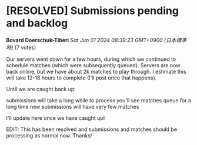 # [RESOLVED] Submissions pending and backlog

**Bovard Doerschuk-Tiberi** *Sat Jun 01 2024 08:39:23 GMT+0900 (日本標準時)* (7 votes)

Our servers went down for a few hours, during which we continued to schedule matches (which were subsequently queued). Servers are now back online, but we have about 2k matches to play through. I estimate this will take 12-18 hours to complete (I'll post once that happens). 

Until we are caught back up:

submissions will take a long while to process
you'll see matches queue for a long time
new submissions will have very few matches

I'll update here once we have caught up!

EDIT: This has been resolved and submissions and matches should be processing as normal now. Thanks!



